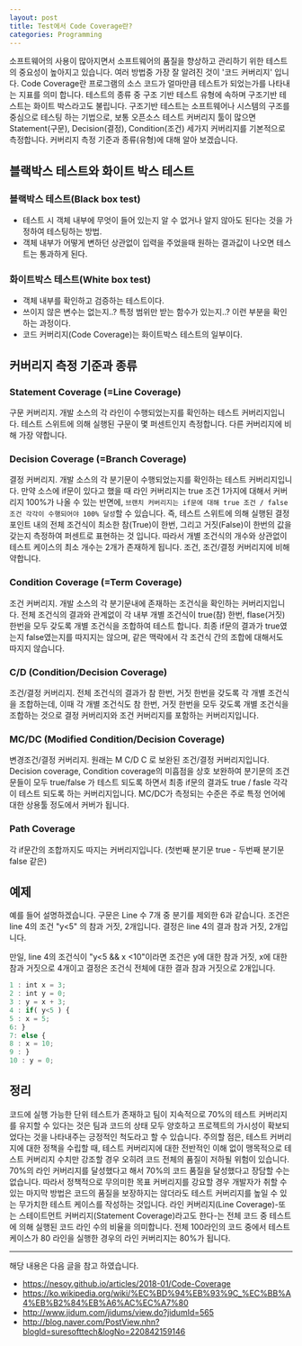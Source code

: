 ```yaml
---
layout: post
title: Test에서 Code Coverage란?
categories: Programming
---
```


소프트웨어의 사용이 많아지면서 소프트웨어의 품질을 향상하고 관리하기 위한 테스트의 중요성이 높아지고 있습니다. 여러 방법중 가장 잘 알려진 것이 '코드 커버리지' 입니다. Code Coverage란 프로그램의 소스 코드가 얼마만큼 테스트가 되었는가를 나타내는 지표를 의미 합니다. 테스트의 종류 중 구조 기반 테스트 유형에 속하며 구조기반 테스트는 화이트 박스라고도 불립니다. 구조기반 테스트는 소프트웨어나 시스템의 구조를 중심으로 테스팅 하는 기법으로, 보통 오픈소스 테스트 커버리지 툴이 많으면 Statement(구문), Decision(결정), Condition(조건) 세가지 커버리지를 기본적으로 측정합니다. 커버리지 측정 기준과 종류(유형)에 대해 알아 보겠습니다.

## 블랙박스 테스트와 화이트 박스 테스트

### 블랙박스 테스트(Black box test)
- 테스트 시 객체 내부에 무엇이 들어 있는지 알 수 없거나 알지 않아도 된다는 것을 가정하여 테스팅하는 방법.
- 객체 내부가 어떻게 변하던 상관없이 입력을 주었을때 원하는 결과값이 나오면 테스트는 통과하게 된다.

### 화이트박스 테스트(White box test)
- 객체 내부를 확인하고 검증하는 테스트이다.
- 쓰이지 않은 변수는 없는지..? 특정 범위만 받는 함수가 있는지..? 이런 부분을 확인하는 과정이다.
- 코드 커버리지(Code Coverage)는 화이트박스 테스트의 일부이다.

## 커버리지 측정 기준과 종류

### Statement Coverage (=Line Coverage)

구문 커버리지. 개발 소스의 각 라인이 수행되었는지를 확인하는 테스트 커버리지입니다. 테스트 스위트에 의해 실행된 구문이 몇 퍼센트인지 측정합니다. 다른 커버리지에 비해 가장 약합니다.

### Decision Coverage (=Branch Coverage)

결정 커버리지. 개발 소스의 각 분기문이 수행되었는지를 확인하는 테스트 커버리지입니다. 만약 소스에 if문이 있다고 했을 때 라인 커버리지는 true 조건 1가지에 대해서 커버리지 100%가 나올 수 있는 반면에, `브랜치 커버리지는 if문에 대해 true 조건 / false 조건 각각이 수행되어야 100% 달성`할 수 있습니다. 즉, 테스트 스위트에 의해 실행된 결정 포인트 내의 전체 조건식이 최소한 참(True)이 한번, 그리고 거짓(False)이 한번의 값을 갖는지 측정하여 퍼센트로 표현하는 것 입니다. 따라서 개별 조건식의 개수와 상관없이 테스트 케이스의 최소 개수는 2개가 존재하게 됩니다. 조건, 조건/결정 커버리지에 비해 약합니다.

### Condition Coverage (=Term Coverage)

조건 커버리지. 개발 소스의 각 분기문내에 존재하는 조건식을 확인하는 커버리지입니다. 전체 조건식의 결과와 관계없이 각 내부 개별 조건식이 true(참) 한번, flase(거짓) 한번을 모두 갖도록 개별 조건식을 조합하여 테스트 합니다. 최종 if문의 결과가 true였는지 false였는지를 따지지는 않으며, 같은 맥락에서 각 조건식 간의 조합에 대해서도 따지지 않습니다.

### C/D (Condition/Decision Coverage)

조건/결정 커버리지. 전체 조건식의 결과가 참 한번, 거짓 한번을 갖도록 각 개별 조건식을 조합하는데, 이때 각 개별 조건식도 참 한번, 거짓 한번을 모두 갖도록 개별 조건식을 조합하는 것으로 결정 커버리지와 조건 커버리지를 포함하는 커버리지입니다.

### MC/DC (Modified Condition/Decision Coverage)

변경조건/결정 커버리지. 원래는 M C/D C 로 보완된 조건/결정 커버리지입니다. Decision coverage, Condition coverage의 미흡점을 상호 보완하여 분기문의 조건문들이 모두 true/false 가 테스트 되도록 하면서 최종 if문의 결과도 true / fasle 각각이 테스트 되도록 하는 커버리지입니다. MC/DC가 측정되는 수준은 주로 특정 언어에 대한 상용툴 정도에서 커버가 됩니다.

### Path Coverage
각 if문간의 조합까지도 따지는 커버리지입니다. (첫번째 분기문 true - 두번째 분기문 false 같은)

## 예제
예를 들어 설명하겠습니다.
구문은 Line 수 7개 중 분기를 제외한 6과 같습니다.
조건은 line 4의 조건 "y<5" 의 참과 거짓, 2개입니다.
결정은 line 4의 결과 참과 거짓, 2개입니다.

만일, line 4의 조건식이 "y<5 && x <10"이라면
조건은 y에 대한 참과 거짓, x에 대한 참과 거짓으로 4개이고
결정은 조건식 전체에 대한 결과 참과 거짓으로 2개입니다.

```js
1 : int x = 3;
2 : int y = 0;
3 : y = x + 3;
4 : if( y<5 ) {
5 : x = 5;
6: }
7: else {
8 : x = 10;
9 : }
10 : y = 0;
```

## 정리

코드에 실행 가능한 단위 테스트가 존재하고 팀이 지속적으로 70%의 테스트 커버리지를 유지할 수 있다는 것은 팀과 코드의 상태 모두 양호하고 프로젝트의 가시성이 확보되었다는 것을 나타내주는 긍정적인 척도라고 할 수 있습니다. 주의할 점은, 테스트 커버리지에 대한 정책을 수립할 때, 테스트 커버리지에 대한 전반적인 이해 없이 맹목적으로 테스트 커버리지 수치만 강조할 경우 오히려 코드 전체의 품질이 저하될 위험이 있습니다. 70%의 라인 커버리지를 달성했다고 해서 70%의 코드 품질을 달성했다고 장담할 수는 없습니다. 따라서 정책적으로 무의미한 목표 커버리지를 강요할 경우 개발자가 취할 수 있는 마지막 방법은 코드의 품질을 보장하지는 않더라도 테스트 커버리지를 높일 수 있는 무가치한 테스트 케이스를 작성하는 것입니다. 라인 커버리지(Line Coverage)-또는 스테이트먼트 커버리지(Statement Coverage)라고도 한다-는 전체 코드 중 테스트에 의해 실행된 코드 라인 수의 비율을 의미합니다. 전체 100라인의 코드 중에서 테스트 케이스가 80 라인을 실행한 경우의 라인 커버리지는 80%가 됩니다. 

---

해당 내용은 다음 글을 참고 하였습니다.
- https://nesoy.github.io/articles/2018-01/Code-Coverage
- https://ko.wikipedia.org/wiki/%EC%BD%94%EB%93%9C_%EC%BB%A4%EB%B2%84%EB%A6%AC%EC%A7%80
- http://www.jidum.com/jidums/view.do?jidumId=565
- http://blog.naver.com/PostView.nhn?blogId=suresofttech&logNo=220842159146
